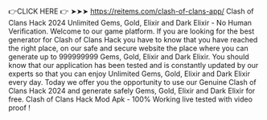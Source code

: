 👉CLICK HERE 👉 ➤➤➤ https://reitems.com/clash-of-clans-app/
Clash of Clans Hack 2024 Unlimited Gems, Gold, Elixir and Dark Elixir - No Human Verification. Welcome to our game platform. If you are looking for the best generator for Clash of Clans Hack you have to know that you have reached the right place, on our safe and secure website the place where you can generate up to 999999999 Gems, Gold, Elixir and Dark Elixir. You should know that our application has been tested and is constantly updated by our experts so that you can enjoy Unlimited Gems, Gold, Elixir and Dark Elixir every day. Today we offer you the opportunity to use our Genuine Clash of Clans Hack 2024 and generate safely Gems, Gold, Elixir and Dark Elixir for free. Clash of Clans Hack Mod Apk - 100% Working live tested with video proof !
